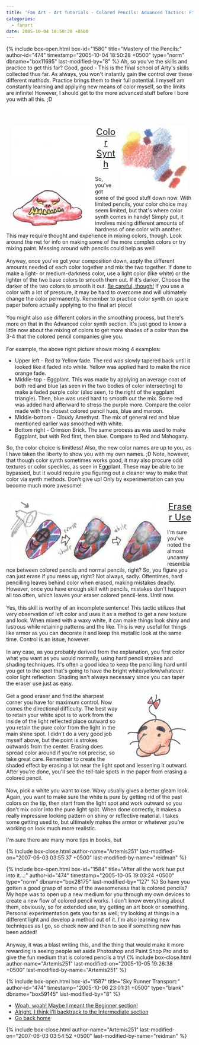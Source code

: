 ```yaml
---
title: 'Fan Art - Art Tutorials - Colored Pencils: Advanced Tactics: Final Fantasy'
categories:
  - fanart
date: 2005-10-04 18:50:28 +0500
---
```

{% include box-open.html box-id="1580" title="Mastery of the Pencils:" author-id="474" timestamp="2005-10-04 18:50:28 +0500" type="norm" dbname="box11695" last-modified-by="8" %}
Ah, so you've the skills and practice to get this far?  Good, good - This is the final school of Arty's skills collected thus far.  As always, you won't instantly gain the control over these different mathods.  Practice brings them to their full potential.  I myself am constantly learning and applying new means of color myself, so the limits are infinite!  However, I should get to the more advanced stuff before I bore you with all this.  ;D<br /><br /><br /><br />

<img src="acolorsynth.gif" border="0" hspace="13" align="left" alt="Mr.Do-it-yourself-BBQ" target="_blank">
<img src="colrosynth.JPG" border="0" hspace="13" align="right" alt="THE COLORS, DUKE!  THE COLORS!" target="_blank">
<center><font size="5"><u>Color Synth</u></font></center><br />
So, you've got some of the good stuff down now.  With limited pencils, your color choice may seem limited, but that's where color synth comes in handy!  Simply put, it involves mixing different amounts of hardness of one color with another.  This may require thought and experience in mixing colors, though.  Look around the net for info on making some of the more complex colors or try mixing paint.  Messing around with pencils could help as well!<br /><br />
Anyway, once you've got your composition down, apply the different amounts needed of each color together and mix the two together.  If done to make a light- or medium-darkness color, use a light color (like white) or the lighter of the two base colors to smooth them out.  If it's darker, Choose the darker of the two colors to smooth it out.  <u>Be careful, though!</u>  If you use a color with a lot of pressure, it may be hard to overcome and will ultimately change the color permanently.  Remember to practice color synth on spare paper before actually applying to the final art piece!<br /><br />You might also use different colors in the smoothing process, but there's more on that in the Advanced color synth section.  It's just good to know a little now about the mixing of colors to get more shades of a color than the 3-4 that the colored pencil companies give you.<br /><br />
For example, the above right picture shows mixing 4 examples:
<ul><li>Upper left - Red to Yellow fade.  The red was slowly tapered back until it looked like it faded into white.  Yellow was applied hard to make the nice orange fade.</li>
<li>Middle-top - Eggplant.  This was made by applying an average coat of both red and blue (as seen in the two bodies of color intersecting) to make a faded purple color (also seen, to the right of the eggplant triangle).  Then, blue was used hard to smooth out the mix.  Some red was added hard afterward to stress the purple more.  Compare the color made with the closest colored pencil hues, blue and maroon.</li>
<li>Middle-bottom - Cloudy Amethyst.  The mix of general red and blue mentioned earlier was smoothed with white.</li>
<li>Bottom right - Crimson Brick.  The same process as was used to make Eggplant, but with Red first, then blue.  Compare to Red and Mahogany.</li>
</ul>
So, the color choice is limitless!  Also, the new color names are up to you, as I have taken the liberty to show you with my own names.  ;D  Note, however, that though color synth sometimes works good, it may also procure odd textures or color speckles, as seen in Eggplant.  These may be able to be bypassed, but it would require you figuring out a cleaner way to make that color via synth methods.  Don't give up!  Only by experimentation can you become much more awesome!</img></img><br /><br /><br />

<img src="eraser.JPG" border="0" hspace="13" align="left" alt="Gaia rock" target="_blank">
<center><font size="5"><u>Eraser Use</u></font></center><br />I'm sure you've noted the almost uncanny resemblance between colored pencils and normal pencils, right?  So, you figure you can just erase if you mess up, right?  Not always, sadly.  Oftentimes, hard pencilling leaves behind color when erased, making mistakes deadly.  However, once you have enough skill with pencils, mistakes don't happen all too often, which leaves your eraser colored pencil-less.  Until now.<br /><br />
Yes, this skill is worthy of an incomplete sentence!  This tactic utilizes that very observation of left color and uses it as a method to get a new texture and look.  When mixed with a waxy white, it can make things look shiny and lustrous while retaining patterns and the like.  This is very useful for things like armor as you can decorate it and keep the metallic look at the same time.  Control is an issue, however.<br /><br />
In any case, as you probably derived from the explanation, you first color what you want as you would normally, using hard pencil strokes and shading techniques.  It's often a good idea to keep the pencilling hard until you get to the spot that's going to have the bright white/yellow/whatever color light reflection.  Shading isn't always necessary since you can taper the eraser use just as easy.<br /><br />
<img src="eraser.gif" border="0" hspace="13" align="right" alt="Boing?" target="_blank">
Get a good eraser and find the sharpest corner you have for maximum control.  Now comes the directional difficulty.  The best way to retain your white spot is to work from the inside of the light reflected place outward so you retain the pure color from the light in the main shine spot.  I didn't do a very good job myself above, but the point is strokes outwards from the center.  Erasing does spread color around if you're not precise, so take great care.  Remember to create the shaded effect by erasing a lot near the light spot and lessening it outward.  After you're done, you'll see the tell-tale spots in the paper from erasing a colored pencil.<br /><br />
Now, pick a white you want to use.  Waxy usually gives a better gleam look.  Again, you want to make sure the white is pure by getting rid of the past colors on the tip, then start from the light spot and work outward so you don't mix color into the pure light spot.  When done correctly, it makes a really impressive looking pattern on shiny or reflective material.  I takes some getting used to, but ultimately makes the armor or whatever you're working on look much more realistic.




</img></img>

I'm sure there are many more tips in books, but




 
{% include box-close.html author-name="Artemis251" last-modified-on="2007-06-03 03:55:37 +0500" last-modified-by-name="reidman" %}

{% include box-open.html box-id="1584" title="After all the work hue put into it...:" author-id="474" timestamp="2005-10-05 19:03:24 +0500" type="norm" dbname="box28175" last-modified-by="127" %}
So have you gotten a good grasp of some of the awesomeness that is colored pencils?  My hope was to open up a new medium for you through my own devices to create a new flow of colored pencil works.  I don't know everything about them, obviously, so for extended use, try getting an art book or something.  Personal experimentation gets you far as well; try looking at things in a different light and develop a method out of it.  I'm also learning new techniques as I go, so check now and then to see if something new has been added!<br /><br />
Anyway, it was a blast writing this, and the thing that would make it more rewarding is seeing people set aside Photoshop and Paint Shop Pro and to give the fun medium that is colored pencils a try!
{% include box-close.html author-name="Artemis251" last-modified-on="2005-10-05 19:26:38 +0500" last-modified-by-name="Artemis251" %}

{% include box-open.html box-id="1587" title="Sky Runner Transport:" author-id="474" timestamp="2005-10-06 23:01:31 +0500" type="blank" dbname="box59145" last-modified-by="8" %}
<ul>
<li><a href="http://starmen.net/fanart/tutorials/artemis251/begin.php">Woah, woah! Maybe I meant the Beginner section! </a></li>
<li><a href="http://starmen.net/fanart/tutorials/artemis251/inter.php">Alright, I think I'll backtrack to the Intermediate section</a></li>
<li><a href="http://starmen.net/fanart/tutorials/artemis251/">Go back home</a></li>
</ul>
{% include box-close.html author-name="Artemis251" last-modified-on="2007-06-03 03:54:52 +0500" last-modified-by-name="reidman" %}
